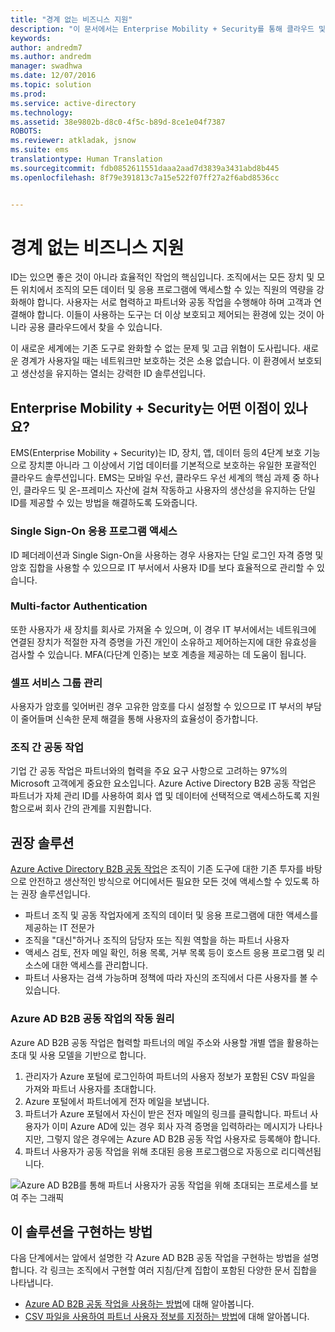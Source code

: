 ```yaml
---
title: "경계 없는 비즈니스 지원"
description: "이 문서에서는 Enterprise Mobility + Security를 통해 클라우드 및 온-프레미스 자산에 걸쳐 작동하고 Azure Active Directory 내의 도구를 활용하여 사용자의 생산성을 유지하는 단일 ID를 제공할 수 있는 방법을 설명합니다."
keywords: 
author: andredm7
ms.author: andredm
manager: swadhwa
ms.date: 12/07/2016
ms.topic: solution
ms.prod: 
ms.service: active-directory
ms.technology: 
ms.assetid: 38e9802b-d8c0-4f5c-b89d-8ce1e04f7387
ROBOTS: 
ms.reviewer: atkladak, jsnow
ms.suite: ems
translationtype: Human Translation
ms.sourcegitcommit: fdb0852611551daaa2aad7d3839a3431abd8b445
ms.openlocfilehash: 8f79e391813c7a15e522f07ff27a2f6abd8536cc


---
```


# <a name="enable-business-without-borders"></a>경계 없는 비즈니스 지원
ID는 있으면 좋은 것이 아니라 효율적인 작업의 핵심입니다. 조직에서는 모든 장치 및 모든 위치에서 조직의 모든 데이터 및 응용 프로그램에 액세스할 수 있는 직원의 역량을 강화해야 합니다. 사용자는 서로 협력하고 파트너와 공동 작업을 수행해야 하며 고객과 연결해야 합니다. 이들이 사용하는 도구는 더 이상 보호되고 제어되는 환경에 있는 것이 아니라 공용 클라우드에서 찾을 수 있습니다.

이 새로운 세계에는 기존 도구로 완화할 수 없는 문제 및 고급 위협이 도사립니다. 새로운 경계가 사용자일 때는 네트워크만 보호하는 것은 소용 없습니다. 이 환경에서 보호되고 생산성을 유지하는 열쇠는 강력한 ID 솔루션입니다.

## <a name="how-can-enterprise-mobility--security-help-you"></a>Enterprise Mobility + Security는 어떤 이점이 있나요?
EMS(Enterprise Mobility + Security)는 ID, 장치, 앱, 데이터 등의 4단계 보호 기능으로 장치뿐 아니라 그 이상에서 기업 데이터를 기본적으로 보호하는 유일한 포괄적인 클라우드 솔루션입니다. EMS는 모바일 우선, 클라우드 우선 세계의 핵심 과제 중 하나인, 클라우드 및 온-프레미스 자산에 걸쳐 작동하고 사용자의 생산성을 유지하는 단일 ID를 제공할 수 있는 방법을 해결하도록 도와줍니다.

### <a name="access-to-single-sign-on-applications"></a>Single Sign-On 응용 프로그램 액세스
ID 페더레이션과 Single Sign-On을 사용하는 경우 사용자는 단일 로그인 자격 증명 및 암호 집합을 사용할 수 있으므로 IT 부서에서 사용자 ID를 보다 효율적으로 관리할 수 있습니다.
### <a name="multi-factor-authentication"></a>Multi-factor Authentication
또한 사용자가 새 장치를 회사로 가져올 수 있으며, 이 경우 IT 부서에서는 네트워크에 연결된 장치가 적절한 자격 증명을 가진 개인이 소유하고 제어하는지에 대한 유효성을 검사할 수 있습니다. MFA(다단계 인증)는 보호 계층을 제공하는 데 도움이 됩니다.
### <a name="self-service-group-management"></a>셀프 서비스 그룹 관리
사용자가 암호를 잊어버린 경우 고유한 암호를 다시 설정할 수 있으므로 IT 부서의 부담이 줄어들며 신속한 문제 해결을 통해 사용자의 효율성이 증가합니다.
### <a name="cross-organization-collaboration"></a>조직 간 공동 작업
기업 간 공동 작업은 파트너와의 협력을 주요 요구 사항으로 고려하는 97%의 Microsoft 고객에게 중요한 요소입니다. Azure Active Directory B2B 공동 작업은 파트너가 자체 관리 ID를 사용하여 회사 앱 및 데이터에 선택적으로 액세스하도록 지원함으로써 회사 간의 관계를 지원합니다.

## <a name="recommended-solution"></a>권장 솔루션
[Azure Active Directory B2B 공동 작업](https://azure.microsoft.com/documentation/articles/active-directory-b2b-what-is-azure-ad-b2b/)은 조직이 기존 도구에 대한 기존 투자를 바탕으로 안전하고 생산적인 방식으로 어디에서든 필요한 모든 것에 액세스할 수 있도록 하는 권장 솔루션입니다.
- 파트너 조직 및 공동 작업자에게 조직의 데이터 및 응용 프로그램에 대한 액세스를 제공하는 IT 전문가
- 조직을 "대신"하거나 조직의 담당자 또는 직원 역할을 하는 파트너 사용자
- 액세스 검토, 전자 메일 확인, 허용 목록, 거부 목록 등이 호스트 응용 프로그램 및 리소스에 대한 액세스를 관리합니다.
- 파트너 사용자는 검색 가능하며 정책에 따라 자신의 조직에서 다른 사용자를 볼 수 있습니다.

### <a name="how-azure-ad-b2b-collaboration-works"></a>Azure AD B2B 공동 작업의 작동 원리

Azure AD B2B 공동 작업은 협력할 파트너의 메일 주소와 사용할 개별 앱을 활용하는 초대 및 사용 모델을 기반으로 합니다.

1. 관리자가 Azure 포털에 로그인하여 파트너의 사용자 정보가 포함된 CSV 파일을 가져와 파트너 사용자를 초대합니다.
2. Azure 포털에서 파트너에게 전자 메일을 보냅니다.
3. 파트너가 Azure 포털에서 자신이 받은 전자 메일의 링크를 클릭합니다. 파트너 사용자가 이미 Azure AD에 있는 경우 회사 자격 증명을 입력하라는 메시지가 나타나지만, 그렇지 않은 경우에는 Azure AD B2B 공동 작업 사용자로 등록해야 합니다.
4. 파트너 사용자가 공동 작업을 위해 초대된 응용 프로그램으로 자동으로 리디렉션됩니다.

![Azure AD B2B를 통해 파트너 사용자가 공동 작업을 위해 초대되는 프로세스를 보여 주는 그래픽](./media/enable-business-without-borders/enable-business-without-borders-fig1.png)

## <a name="how-to-implement-this-solution"></a>이 솔루션을 구현하는 방법
다음 단계에서는 앞에서 설명한 각 Azure AD B2B 공동 작업을 구현하는 방법을 설명합니다. 각 링크는 조직에서 구현할 여러 지침/단계 집합이 포함된 다양한 문서 집합을 나타냅니다.
- [Azure AD B2B 공동 작업을 사용하는 방법](https://azure.microsoft.com/documentation/articles/active-directory-b2b-detailed-walkthrough/)에 대해 알아봅니다.
- [CSV 파일을 사용하여 파트너 사용자 정보를 지정하는 방법](https://azure.microsoft.com/en-us/documentation/articles/active-directory-b2b-references-csv-file-format/)에 대해 알아봅니다.



<!--HONumber=Dec16_HO2-->


